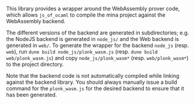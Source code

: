 This library provides a wrapper around the WebAssembly prover code, which
allows `js_of_ocaml` to compile the mina project against the WebAssembly
backend.

The different versions of the backend are generated in subdirectories; e.g. the
NodeJS backend is generated in `node_js/` and the Web backend is generated
in `web/`. To generate the wrapper for the backend `node_js` (resp. `web`), run
`dune build node_js/plonk_wasm.js` (resp. `dune build web/plonk_wasm.js`) and
copy `node_js/plonk_wasm*` (resp. `web/plonk_wasm*`) to the project directory.

Note that the backend code is not automatically compiled while linking against
the backend library. You should always manually issue a build command for the
`plonk_wasm.js` for the desired backend to ensure that it has been generated.
